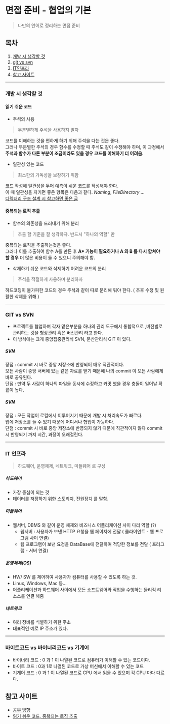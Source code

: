 # 면접 준비 - 협업의 기본
> 나만의 언어로 정리하는 면접 준비  

## 목차
1. [개발 시 생각할 것](#개발-시-생각할-것)
2. [git vs svn](#git-vs-svn)
3. [IT인프라](#it-인프라)
4. [참고 사이트](#참고-사이트)
---
### 개발 시 생각할 것
#### 읽기 쉬운 코드
- 주석의 사용    
> 무분별하게 주석을 사용하지 말자  

코드를 이해하는 것을 편하게 하기 위해 주석을 다는 것은 좋다.  
그러나 무분별한 주석의 경우 함수를 수정할 때 주석도 같이 수정해야 하며, 이 과정에서 **주석과 함수가 다른 부분이 조금이라도 있을 경우 코드를 이해하기 더 어려움.**  

- 일관성 있는 코드
> 최소한의 가독성을 보장하기 위함  

코드 작성에 일관성을 두어 예측이 쉬운 코드를 작성해야 한다.  
이 때 일관성을 지키면 좋은 항목은 다음과 같다. _Naming_, _FileDirectory_ ...  
[디렉터리 구조 설계 시 참고하면 좋은 글](https://ahnheejong.name/articles/package-structure-with-the-principal-of-locality-in-mind/)

#### 중복되는 로직 추출  
- 함수의 의존성을 드러내기 위해 분리  
> 추출 할 기준을 잘 생각하자. 
> 반드시 "하나의 역할" 만  

중복되는 로직을 추출하는것은 좋다.  
그러나 이를 추출하여 함수 A를 만든 후 **A\* 기능이 필요하거나 A 와 B 를 다시 합쳐야 할 경우** 더 많은 비용이 들 수 있으니 주의해야 함.

- 삭제하기 쉬운 코드와 삭제하기 어려운 코드의 분리  
> 주석을 적절하게 사용하며 분리하자   

하드코딩이 불가피한 코드의 경우 주석과 같이 따로 분리해 둬야 한다. ( 추후 수정 및 원활한 삭제를 위해 )
 
---

### GIT vs SVN
- 프로젝트를 협업하며 각자 맡은부분을 하나의 관리 도구에서 통합적으로 ,버전별로 관리하는 것을 형상관리 혹은 버전관리 라고 한다.  
- 이 방식에는 크게 중앙집중관리식 SVN, 분산관리식 GIT 이 있다.  
##### SVN  
장점 : commit 시 바로 중앙 저장소에 반영되어 매우 직관적이다.  
      모든 사람이 중앙 서버에 있는 같은 자료를 받기 때문에 나의 commit 이 모든 사람에게 바로 공유된다.  
단점 : 만약 두 사람이 하나의 파일을 동시에 수정하고 커밋 했을 경우 충돌이 일어날 확률이 높다.
##### SVN
장점 : 모든 작업이 로컬에서 이루어지기 때문에 개발 시 처리속도가 빠르다.  
      웹에 저장소를 둘 수 있기 때문에 어디서나 협업이 가능하다.  
단점 : commit 시 바로 중앙 저장소에 반영되지 않기 때문에 직관적이지 않다
      commit 시 반영되기 까지 시간, 과정이 오래걸린다.  

---

### IT 인프라
> 하드웨어, 운영체제, 네트워크, 미들웨어 로 구성  
##### 하드웨어
- 가장 중심이 되는 것
- 데이터를 저장하기 위한 스토리지, 전원장치 를 말함.
##### 미들웨어
- 웹서버, DBMS 와 같이 운영 체제와 비즈니스 어플리케이션 사이 다리 역할 (?)  
    - 웹서버 : 사용자가 보낸 HTTP 요청을 웹 페이지에 전달 ( 클라이언트 - 웹 프로그램 사이 연결)  
    - 웹 프로그램이 보낸 요청을 DataBase에 전달하여 적당한 정보를 전달 ( 프러그램 - 서버 연결)
##### 운영체제(OS)
- HW/ SW 를 제어하여 사용자가 컴퓨터를 사용할 수 있도록 하는 것.
- Linux, Windows, Mac 등...
- 어플리케이션과 하드웨어 사이에서 모든 소프트웨어와 작업을 수행하는 물리적 리소스를 연결 해줌
##### 네트워크
- 여러 장비를 식별하기 위한 주소
- 대표적인 예로 IP 주소가 있다.

--- 

### 바이트코드 vs 바이너리코드 vs 기계어
- 바이너리 코드 : 0 과 1 이 나열된 코드로 컴퓨터가 이해할 수 있는 코드이다.
- 바이트 코드 : 0과 1로 나열된 코드로 가상 머신에서 이해할 수 있는 코드
- 기계어 코드 : 0 과 1 이 나열된 코드로 CPU 에서 읽을 수 있으며 각 CPU 마다 다르다.


## 참고 사이트 
- [공부 방향](https://github.com/JaeYeopHan/Interview_Question_for_Beginner)
- [읽기 쉬운 코드, 중복되는 로직 추출](https://jbee.io/etc/what-is-good-code/)
